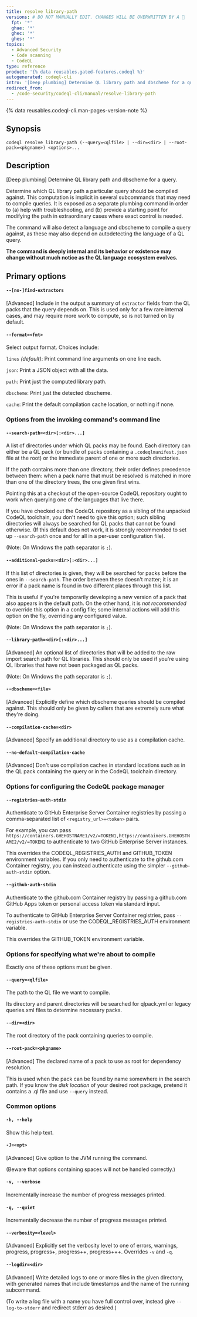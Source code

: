 ```yaml
---
title: resolve library-path
versions: # DO NOT MANUALLY EDIT. CHANGES WILL BE OVERWRITTEN BY A 🤖
  fpt: '*'
  ghae: '*'
  ghec: '*'
  ghes: '*'
topics:
  - Advanced Security
  - Code scanning
  - CodeQL
type: reference
product: '{% data reusables.gated-features.codeql %}'
autogenerated: codeql-cli
intro: '[Deep plumbing] Determine QL library path and dbscheme for a query.'
redirect_from:
  - /code-security/codeql-cli/manual/resolve-library-path
---
```



<!-- Content after this section is automatically generated -->

{% data reusables.codeql-cli.man-pages-version-note %}

## Synopsis

```shell copy
codeql resolve library-path (--query=<qlfile> | --dir=<dir> | --root-pack=<pkgname>) <options>...
```

## Description

\[Deep plumbing] Determine QL library path and dbscheme for a query.

Determine which QL library path a particular query should be compiled
against. This computation is implicit in several subcommands that may
need to compile queries. It is exposed as a separate plumbing command in
order to (a) help with troubleshooting, and (b) provide a starting point
for modifying the path in extraordinary cases where exact control is
needed.

The command will also detect a language and dbscheme to compile a query
against, as these may also depend on autodetecting the language of a QL
query.

**The command is deeply internal and its behavior or existence may
change without much notice as the QL language ecosystem evolves.**

## Primary options

#### `--[no-]find-extractors`

\[Advanced] Include in the output a summary of `extractor` fields from
the QL packs that the query depends on. This is used only for a few rare
internal cases, and may require more work to compute, so is not turned
on by default.

#### `--format=<fmt>`

Select output format. Choices include:

`lines` _(default)_: Print command line arguments on one line each.

`json`: Print a JSON object with all the data.

`path`: Print just the computed library path.

`dbscheme`: Print just the detected dbscheme.

`cache`: Print the default compilation cache location, or nothing if
none.

### Options from the invoking command's command line

#### `--search-path=<dir>[:<dir>...]`

A list of directories under which QL packs may be found. Each directory
can either be a QL pack (or bundle of packs containing a
`.codeqlmanifest.json` file at the root) or the immediate parent of one
or more such directories.

If the path contains more than one directory, their order defines
precedence between them: when a pack name that must be resolved is
matched in more than one of the directory trees, the one given first
wins.

Pointing this at a checkout of the open-source CodeQL repository ought
to work when querying one of the languages that live there.

If you have checked out the CodeQL repository as a sibling of the
unpacked CodeQL toolchain, you don't need to give this option; such
sibling directories will always be searched for QL packs that cannot be
found otherwise. (If this default does not work, it is strongly
recommended to set up `--search-path` once and for all in a per-user
configuration file).

(Note: On Windows the path separator is `;`).

#### `--additional-packs=<dir>[:<dir>...]`

If this list of directories is given, they will be searched for packs
before the ones in `--search-path`. The order between these doesn't
matter; it is an error if a pack name is found in two different places
through this list.

This is useful if you're temporarily developing a new version of a pack
that also appears in the default path. On the other hand, it is _not
recommended_ to override this option in a config file; some internal
actions will add this option on the fly, overriding any configured
value.

(Note: On Windows the path separator is `;`).

#### `--library-path=<dir>[:<dir>...]`

\[Advanced] An optional list of directories that will be added to the
raw import search path for QL libraries. This should only be used if
you're using QL libraries that have not been packaged as QL packs.

(Note: On Windows the path separator is `;`).

#### `--dbscheme=<file>`

\[Advanced] Explicitly define which dbscheme queries should be compiled
against. This should only be given by callers that are extremely sure
what they're doing.

#### `--compilation-cache=<dir>`

\[Advanced] Specify an additional directory to use as a compilation
cache.

#### `--no-default-compilation-cache`

\[Advanced] Don't use compilation caches in standard locations such as
in the QL pack containing the query or in the CodeQL toolchain
directory.

### Options for configuring the CodeQL package manager

#### `--registries-auth-stdin`

Authenticate to GitHub Enterprise Server Container registries by passing
a comma-separated list of `<registry_url>=<token>` pairs.

For example, you can pass
`https://containers.GHEHOSTNAME1/v2/=TOKEN1,https://containers.GHEHOSTNAME2/v2/=TOKEN2`
to authenticate to two GitHub Enterprise Server instances.

This overrides the CODEQL\_REGISTRIES\_AUTH and GITHUB\_TOKEN environment
variables. If you only need to authenticate to the github.com Container
registry, you can instead authenticate using the simpler
`--github-auth-stdin` option.

#### `--github-auth-stdin`

Authenticate to the github.com Container registry by passing a
github.com GitHub Apps token or personal access token via standard
input.

To authenticate to GitHub Enterprise Server Container registries, pass
`--registries-auth-stdin` or use the CODEQL\_REGISTRIES\_AUTH environment
variable.

This overrides the GITHUB\_TOKEN environment variable.

### Options for specifying what we're about to compile

Exactly one of these options must be given.

#### `--query=<qlfile>`

The path to the QL file we want to compile.

Its directory and parent directories will be searched for qlpack.yml or
legacy queries.xml files to determine necessary packs.

#### `--dir=<dir>`

The root directory of the pack containing queries to compile.

#### `--root-pack=<pkgname>`

\[Advanced] The declared name of a pack to use as root for dependency
resolution.

This is used when the pack can be found by name somewhere in the search
path. If you know the _disk location_ of your desired root package,
pretend it contains a .ql file and use `--query` instead.

### Common options

#### `-h, --help`

Show this help text.

#### `-J=<opt>`

\[Advanced] Give option to the JVM running the command.

(Beware that options containing spaces will not be handled correctly.)

#### `-v, --verbose`

Incrementally increase the number of progress messages printed.

#### `-q, --quiet`

Incrementally decrease the number of progress messages printed.

#### `--verbosity=<level>`

\[Advanced] Explicitly set the verbosity level to one of errors,
warnings, progress, progress+, progress++, progress+++. Overrides `-v`
and `-q`.

#### `--logdir=<dir>`

\[Advanced] Write detailed logs to one or more files in the given
directory, with generated names that include timestamps and the name of
the running subcommand.

(To write a log file with a name you have full control over, instead
give `--log-to-stderr` and redirect stderr as desired.)
